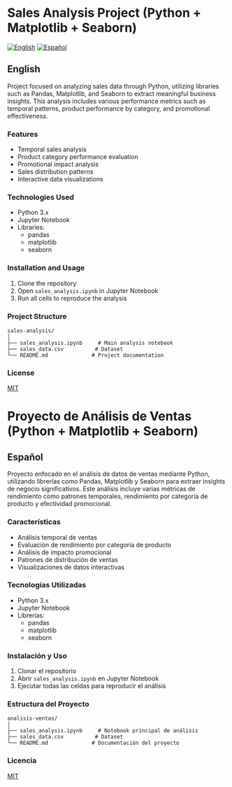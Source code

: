 # Sales Analysis Project (Python + Matplotlib + Seaborn)

[![English](https://img.shields.io/badge/lang-English-blue.svg)](#english) [![Español](https://img.shields.io/badge/lang-Espa%C3%B1ol-red.svg)](#español)

## English
Project focused on analyzing sales data through Python, utilizing libraries such as Pandas, Matplotlib, and Seaborn to extract meaningful business insights. This analysis includes various performance metrics such as temporal patterns, product performance by category, and promotional effectiveness.

### Features
- Temporal sales analysis
- Product category performance evaluation
- Promotional impact analysis
- Sales distribution patterns
- Interactive data visualizations

### Technologies Used
- Python 3.x
- Jupyter Notebook
- Libraries:
  - pandas
  - matplotlib
  - seaborn

### Installation and Usage
1. Clone the repository
2. Open `sales_analysis.ipynb` in Jupyter Notebook
3. Run all cells to reproduce the analysis

### Project Structure
```
sales-analysis/
│
├── sales_analysis.ipynb     # Main analysis notebook
├── sales_data.csv          # Dataset
└── README.md              # Project documentation
```

### License
[MIT](https://choosealicense.com/licenses/mit/)

# Proyecto de Análisis de Ventas (Python + Matplotlib + Seaborn)

## Español
Proyecto enfocado en el análisis de datos de ventas mediante Python, utilizando librerías como Pandas, Matplotlib y Seaborn para extraer insights de negocio significativos. Este análisis incluye varias métricas de rendimiento como patrones temporales, rendimiento por categoría de producto y efectividad promocional.

### Características
- Análisis temporal de ventas
- Evaluación de rendimiento por categoría de producto
- Análisis de impacto promocional
- Patrones de distribución de ventas
- Visualizaciones de datos interactivas

### Tecnologías Utilizadas
- Python 3.x
- Jupyter Notebook
- Librerías:
  - pandas
  - matplotlib
  - seaborn

### Instalación y Uso
1. Clonar el repositorio
2. Abrir `sales_analysis.ipynb` en Jupyter Notebook
3. Ejecutar todas las celdas para reproducir el análisis

### Estructura del Proyecto
```
analisis-ventas/
│
├── sales_analysis.ipynb     # Notebook principal de análisis
├── sales_data.csv          # Dataset
└── README.md              # Documentación del proyecto
```

### Licencia
[MIT](https://choosealicense.com/licenses/mit/)
